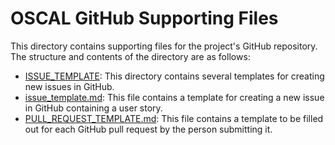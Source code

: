 # OSCAL GitHub Supporting Files

This directory contains supporting files for the project's GitHub repository. The structure and contents of the directory are as follows:

* [ISSUE_TEMPLATE](ISSUE_TEMPLATE): This directory contains several templates for creating new issues in GitHub.
* [issue_template.md](issue_template.md): This file contains a template for creating a new issue in GitHub containing a user story.
* [PULL_REQUEST_TEMPLATE.md](issue_template.md): This file contains a template to be filled out for each GitHub pull request by the person submitting it.
